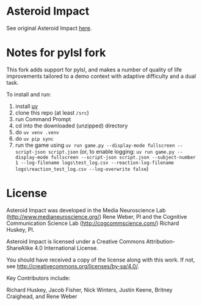 # Asteroid Impact

See original Asteroid Impact [here](https://github.com/richardhuskey/asteroid_impact/tree/master).

# Notes for pylsl fork

This fork adds support for pylsl, and makes a number of quality of life improvements tailored to a demo context with adaptive difficulty and a dual task.

To install and run:
1) install [uv](https://docs.astral.sh/uv/getting-started/installation/)
2) clone this repo (at least `/src`)
3) run Command Prompt
4) cd into the downloaded (unzipped) directory
5) do `uv venv .venv`
6) do `uv pip sync`
7) run the game using `uv run game.py --display-mode fullscreen --script-json script.json` (or, to enable logging: `uv run game.py --display-mode fullscreen --script-json script.json --subject-number 1 --log-filename logs\test_log.csv --reaction-log-filename logs\reaction_test_log.csv --log-overwrite false`)

# License

Asteroid Impact was developed in the Media Neuroscience Lab (http://www.medianeuroscience.org/) Rene Weber, PI and the Cognitive Communication Science Lab (http://cogcommscience.com/) Richard Huskey, PI.

Asteroid Impact is licensed under a Creative Commons Attribution-ShareAlike 4.0 International License.

You should have received a copy of the license along with this work. If not, see http://creativecommons.org/licenses/by-sa/4.0/.

Key Contributors include:

Richard Huskey, Jacob Fisher, Nick Winters, Justin Keene, Britney Craighead, and Rene Weber

